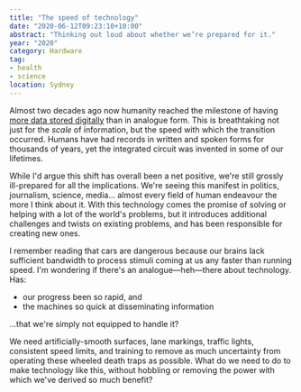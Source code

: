 ```yaml
---
title: "The speed of technology"
date: "2020-06-12T09:23:10+10:00"
abstract: "Thinking out loud about whether we’re prepared for it."
year: "2020"
category: Hardware
tag:
- health
- science
location: Sydney
---
```

Almost two decades ago now humanity reached the milestone of having [more data stored digitally](http://www.nbcnews.com/id/41516959/ns/technology_and_science-innovation/t/worlds-shift-analog-digital-nearly-complete/) than in analogue form. This is breathtaking not just for the *scale* of information, but the speed with which the transition occurred. Humans have had records in written and spoken forms for thousands of years, yet the integrated circuit was invented in some of our lifetimes.

While I'd argue this shift has overall been a net positive, we're still grossly ill-prepared for all the implications. We're seeing this manifest in politics, journalism, science, media... almost every field of human endeavour the more I think about it. With this technology comes the promise of solving or helping with a lot of the world's problems, but it introduces additional challenges and twists on existing problems, and has been responsible for creating new ones.

I remember reading that cars are dangerous because our brains lack sufficient bandwidth to process stimuli coming at us any faster than running speed. I'm wondering if there's an analogue&mdash;heh&mdash;there about technology. Has:

* our progress been so rapid, and 
* the machines so quick at disseminating information

...that we're simply not equipped to handle it?

We need artificially-smooth surfaces, lane markings, traffic lights, consistent speed limits, and training to remove as much uncertainty from operating these wheeled death traps as possible. What do we need to do to make technology like this, without hobbling or removing the power with which we've derived so much benefit?
